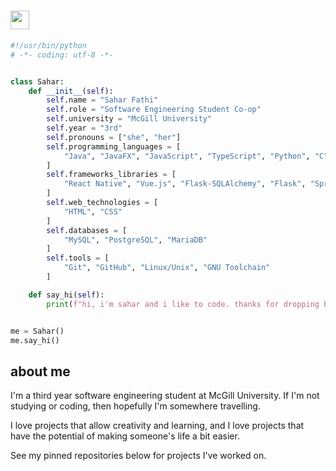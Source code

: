 # <img src="https://raw.githubusercontent.com/iampavangandhi/iampavangandhi/master/gifs/Hi.gif" width="30px">

```python
#!/usr/bin/python
# -*- coding: utf-8 -*-


class Sahar:
    def __init__(self):
        self.name = "Sahar Fathi"
        self.role = "Software Engineering Student Co-op"
        self.university = "McGill University"
        self.year = "3rd"
        self.pronouns = ["she", "her"]
        self.programming_languages = [
            "Java", "JavaFX", "JavaScript", "TypeScript", "Python", "C", "VB", "VBA", "Bash", "OCaml"
        ]
        self.frameworks_libraries = [
            "React Native", "Vue.js", "Flask-SQLAlchemy", "Flask", "Spring", "JUnit", "Cucumber", "Gherkin", "Umple"
        ]
        self.web_technologies = [
            "HTML", "CSS"
        ]
        self.databases = [
            "MySQL", "PostgreSQL", "MariaDB"
        ]
        self.tools = [
            "Git", "GitHub", "Linux/Unix", "GNU Toolchain"
        ]

    def say_hi(self):
        print(f"hi, i'm sahar and i like to code. thanks for dropping by :P")


me = Sahar()
me.say_hi()
```

## about me

I'm a third year software engineering student at McGill University. If I'm not studying or coding, then hopefully I'm somewhere travelling. 

I love projects that allow creativity and learning, and I love projects that have the potential of making someone's life a bit easier. 

See my pinned repositories below for projects I've worked on. 